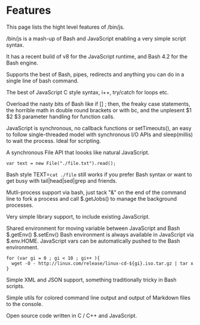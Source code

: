 # Features

This page lists the hight level features of /bin/js.

/bin/js is a mash-up of Bash and JavaScript enabling a very simple script syntax.

It has a recent build of v8 for the JavaScript runtime, and Bash 4.2 for the Bash engine.

Supports the best of Bash, pipes, redirects and anything you can do in a single line of bash command.

The best of JavaScript C style syntax, i++, try/catch for loops etc.

Overload the nasty bits of Bash like if [] ; then, the freaky case statements, the horrible math in double round brackets or with bc, and the unplesent $1 $2 $3 parameter handling for function calls.

JavaScript is synchronous, no callback functions or setTimeouts(), an easy to follow single-threaded model with synchronous I/O APIs and sleep(millis) to wait the process.  Ideal for scripting.

A synchronous File API that loooks like natural JavaScript.

    var text = new File("./file.txt").read();
    
Bash style TEXT=`cat ./file` still works if you prefer Bash syntax or want to get busy with tail|head|sed|grep and friends.

Mutli-process support via bash, just tack "&" on the end of the command line to fork a process and call $.getJobs() to manage the background processes.

Very simple library support, to include existing JavaScript.

Shared environment for moving variable between JavaScript and Bash  $.getEnv() $.setEnv()  Bash environment is always available in JavaScript via $.env.HOME.  JavaScript vars can be automatically pushed to the Bash environment. 

    for (var gi = 0 ; gi < 10 ; gi++ ){
      wget -O - http://linux.com/release/linux-cd-${gi}.iso.tar.gz | tar x
    }

Simple XML and JSON support, something traditionally tricky in Bash scripts.

Simple utils for colored command line output and output of Markdown files to the console.

Open source code written in C / C++ and JavaScript.
